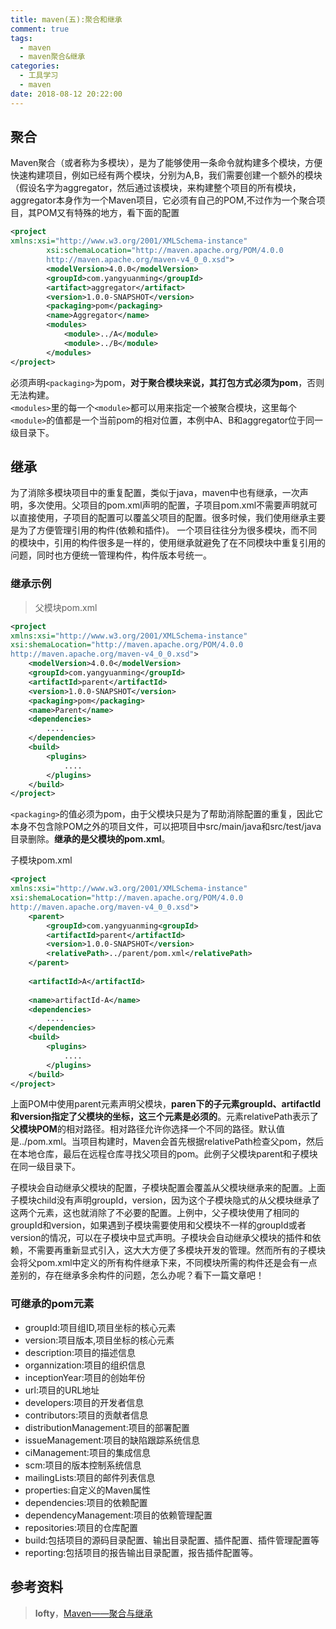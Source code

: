 ```yaml
---
title: maven(五):聚合和继承
comment: true
tags:
  - maven
  - maven聚合&继承
categories:
  - 工具学习
  - maven
date: 2018-08-12 20:22:00
---
```

## 聚合
Maven聚合（或者称为多模块），是为了能够使用一条命令就构建多个模块，方便快速构建项目，例如已经有两个模块，分别为A,B，我们需要创建一个额外的模块（假设名字为aggregator，然后通过该模块，来构建整个项目的所有模块，aggregator本身作为一个Maven项目，它必须有自己的POM,不过作为一个聚合项目，其POM又有特殊的地方，看下面的配置
<!--more-->
```xml
<project
xmlns:xsi="http://www.w3.org/2001/XMLSchema-instance"
        xsi:schemaLocation="http://maven.apache.org/POM/4.0.0
        http://maven.apache.org/maven-v4_0_0.xsd">
        <modelVersion>4.0.0</modelVersion>
        <groupId>com.yangyuanming</groupId>
        <artifact>aggregator</artifact>
        <version>1.0.0-SNAPSHOT</version>
        <packaging>pom</packaging>
        <name>Aggregator</name>
        <modules>
            <module>../A</module>
            <module>../B</module>
        </modules>
</project>
```
必须声明`<packaging>`为pom，**对于聚合模块来说，其打包方式必须为pom**，否则无法构建。  
`<modules>`里的每一个`<module>`都可以用来指定一个被聚合模块，这里每个`<module>`的值都是一个当前pom的相对位置，本例中A、B和aggregator位于同一级目录下。
## 继承
为了消除多模块项目中的重复配置，类似于java，maven中也有继承，一次声明，多次使用。父项目的pom.xml声明的配置，子项目pom.xml不需要声明就可以直接使用，子项目的配置可以覆盖父项目的配置。很多时候，我们使用继承主要是为了方便管理引用的构件(依赖和插件)。
一个项目往往分为很多模块，而不同的模块中，引用的构件很多是一样的，使用继承就避免了在不同模块中重复引用的问题，同时也方便统一管理构件，构件版本号统一。
### 继承示例
> 父模块pom.xml

```xml
<project
xmlns:xsi="http://www.w3.org/2001/XMLSchema-instance"
xsi:shemaLocation="http://maven.apache.org/POM/4.0.0
http://maven.apache.org/maven-v4_0_0.xsd">
    <modelVersion>4.0.0</modelVersion>
    <groupId>com.yangyuanming</groupId>
    <artifactId>parent</artifactId>
    <version>1.0.0-SNAPSHOT</version>
    <packaging>pom</packaging>
    <name>Parent</name>
    <dependencies>
        ....
    </dependencies>
    <build>
        <plugins>
            ....
        </plugins>
    </build>
</project>
```

`<packaging>`的值必须为pom，由于父模块只是为了帮助消除配置的重复，因此它本身不包含除POM之外的项目文件，可以把项目中src/main/java和src/test/java目录删除。**继承的是父模块的pom.xml**。

子模块pom.xml
```xml
<project   
xmlns:xsi="http://www.w3.org/2001/XMLSchema-instance"
xsi:shemaLocation="http://maven.apache.org/POM/4.0.0
http://maven.apache.org/maven-v4_0_0.xsd">
    <parent>
        <groupId>com.yangyuanming<groupId>
        <artifactId>parent</artifactId>
        <version>1.0.0-SNAPSHOT</version>
        <relativePath>../parent/pom.xml</relativePath>
    </parent>
    
    <artifactId>A</artifactId>
    
    <name>artifactId-A</name>
    <dependencies>
        ....
    </dependencies>
    <build>
        <plugins>
            ....
        </plugins>
    </build>
</project>
```
上面POM中使用parent元素声明父模块，**paren下的子元素groupId、artifactId和version指定了父模块的坐标，这三个元素是必须的**。元素relativePath表示了**父模块POM**的相对路径。相对路径允许你选择一个不同的路径。默认值是../pom.xml。当项目构建时，Maven会首先根据relativePath检查父pom，然后在本地仓库，最后在远程仓库寻找父项目的pom。此例子父模块parent和子模块在同一级目录下。  
    
子模块会自动继承父模块的配置，子模块配置会覆盖从父模块继承来的配置。上面子模块child没有声明groupId，version，因为这个子模块隐式的从父模块继承了这两个元素，这也就消除了不必要的配置。上例中，父子模块使用了相同的groupId和version，如果遇到子模块需要使用和父模块不一样的groupId或者version的情况，可以在子模块中显式声明。子模块会自动继承父模块的插件和依赖，不需要再重新显式引入，这大大方便了多模块开发的管理。然而所有的子模块会将父pom.xml中定义的所有构件继承下来，不同模块所需的构件还是会有一点差别的，存在继承多余构件的问题，怎么办呢？看下一篇文章吧！
### 可继承的pom元素
* groupId:项目组ID,项目坐标的核心元素
* version:项目版本,项目坐标的核心元素
* description:项目的描述信息
* organnization:项目的组织信息
* inceptionYear:项目的创始年份
* url:项目的URL地址
* developers:项目的开发者信息
* contributors:项目的贡献者信息
* distributionManagement:项目的部署配置
* issueManagement:项目的缺陷跟踪系统信息
* ciManagement:项目的集成信息
* scm:项目的版本控制系统信息
* mailingLists:项目的邮件列表信息
* properties:自定义的Maven属性
* dependencies:项目的依赖配置
* dependencyManagement:项目的依赖管理配置
* repositories:项目的仓库配置
* build:包括项目的源码目录配置、输出目录配置、插件配置、插件管理配置等
* reporting:包括项目的报告输出目录配置，报告插件配置等。

## 参考资料
> **lofty**，[Maven——聚合与继承](https://www.cnblogs.com/wangwei-beijing/p/6535084.html)  


